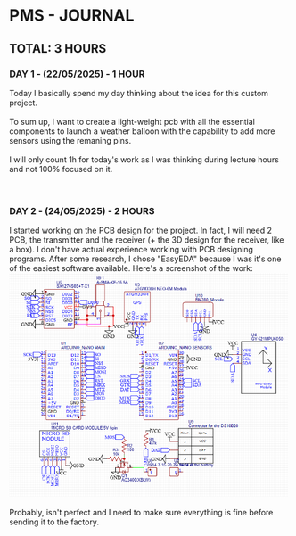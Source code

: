 <H1> <b> PMS - JOURNAL </b> </H1> <H2> <b> TOTAL: 3 HOURS </b> </H2>

<H3> DAY 1 - (22/05/2025) - 1 HOUR </H3>
Today I basically spend my day thinking about the idea for this custom project. 
<br> 
<br>
To sum up, I want to create a light-weight pcb with all the essential components to launch a weather balloon with the capability to add more sensors using the remaning pins.
<br>
<br>
I will only count 1h for today's work as I was thinking during lecture hours and not 100% focused on it.
<br>
<br>
<br>
<H3> DAY 2 - (24/05/2025) - 2 HOURS </H3>
I started working on the PCB design for the project. In fact, I will need 2 PCB, the transmitter and the receiver (+ the 3D design for the receiver, like a box). I don't have actual experience working with PCB designing programs. After some research, I chose "EasyEDA" because I was it's one of the easiest software available. Here's a screenshot of the work:
<img src="/PCB%20Design%20for%20day%202.png" width="500px">
<br> 
<br>
Probably, isn't perfect and I need to make sure everything is fine before sending it to the factory.
